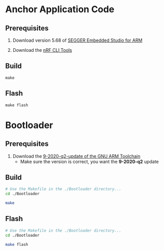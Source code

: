 # Anchor Application Code

## Prerequisites

1. Download version 5.68 of [SEGGER Embedded Studio for ARM](https://www.segger.com/downloads/embedded-studio/)

2. Download the [nRF CLI Tools](https://www.nordicsemi.com/Products/Development-tools/nrf-command-line-tools/download)

## Build

```
make
```

## Flash

```
make flash
```

# Bootloader

## Prerequisites

1. Download the [9-2020-q2-update of the GNU ARM Toolchain](https://developer.arm.com/downloads/-/gnu-rm)
    * Make sure the version is correct, you want the **9-2020-q2** update

## Build

```bash
# Use the Makefile in the ./Bootloader directory...
cd ./Bootloader

make
```

## Flash

```bash
# Use the Makefile in the ./Bootloader directory...
cd ./Bootloader

make flash
```


